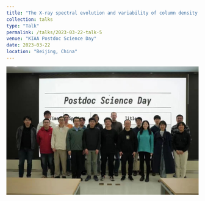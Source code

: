 ```yaml
---
title: "The X-ray spectral evolution and variability of column density of changing-obsucration AGN"
collection: talks
type: "Talk"
permalink: /talks/2023-03-22-talk-5
venue: "KIAA Postdoc Science Day"
date: 2023-03-22
location: "Beijing, China"
---
```


![照片](2023postdocsciday.png)
